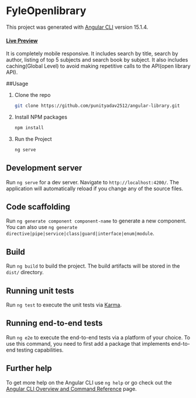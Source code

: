 # FyleOpenlibrary

This project was generated with [Angular CLI](https://github.com/angular/angular-cli) version 15.1.4.
#### [Live Preview](https://angular-library-eight.vercel.app/)
It is completely mobile responsive.
It includes search by title, search by author, listing of top 5 subjects and search book by subject. 
It also includes caching(Global Level) to avoid making repetitive calls to the API(open library API).

##Usage

1. Clone the repo
   ```sh
   git clone https://github.com/punityadav2512/angular-library.git
   ```
2. Install NPM packages
   ```sh
   npm install
   ```
3. Run the Project
   ```sh
   ng serve
   ```
## Development server

Run `ng serve` for a dev server. Navigate to `http://localhost:4200/`. The application will automatically reload if you change any of the source files.

## Code scaffolding

Run `ng generate component component-name` to generate a new component. You can also use `ng generate directive|pipe|service|class|guard|interface|enum|module`.

## Build

Run `ng build` to build the project. The build artifacts will be stored in the `dist/` directory.

## Running unit tests

Run `ng test` to execute the unit tests via [Karma](https://karma-runner.github.io).

## Running end-to-end tests

Run `ng e2e` to execute the end-to-end tests via a platform of your choice. To use this command, you need to first add a package that implements end-to-end testing capabilities.

## Further help

To get more help on the Angular CLI use `ng help` or go check out the [Angular CLI Overview and Command Reference](https://angular.io/cli) page.
